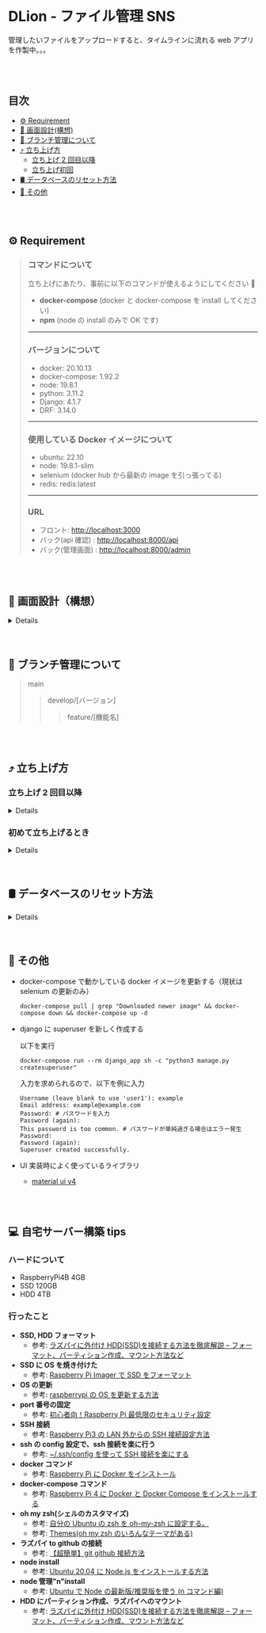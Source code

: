 <br>
<br>

# DLion - ファイル管理 SNS

管理したいファイルをアップロードすると、タイムラインに流れる web アプリを作製中。。。

<br>
<br>

## 目次

- [⚙️ Requirement](https://github.com/hata1225/dlion/edit/main/README.md#%EF%B8%8F-requirement)
- [👀 画面設計(構想)](https://lh5.googleusercontent.com/fX7YNotu_3EWe1d6ZENl0mPMkT3SRh0WC_JwLeCbxWl3F6wN9_gXfG8Ms7jPLNrx1vixWjXWLnhvOTRux-HF=w2156-h1528-rw)
- [🌳 ブランチ管理について](https://github.com/hata1225/dlion/edit/main/README.md#-%E3%83%96%E3%83%A9%E3%83%B3%E3%83%81%E7%AE%A1%E7%90%86%E3%81%AB%E3%81%A4%E3%81%84%E3%81%A6)
- [⤴️ 立ち上げ方](https://github.com/hata1225/dlion/edit/main/README.md#%EF%B8%8F-%E7%AB%8B%E3%81%A1%E4%B8%8A%E3%81%92%E6%96%B9)
  - [立ち上げ 2 回目以降](https://github.com/hata1225/dlion/edit/develop/v1.0.0/README.md#%E7%AB%8B%E3%81%A1%E4%B8%8A%E3%81%92-2-%E5%9B%9E%E7%9B%AE%E4%BB%A5%E9%99%8D)
  - [立ち上げ初回](https://github.com/hata1225/dlion/edit/develop/v1.0.0/README.md#%E5%88%9D%E3%82%81%E3%81%A6%E7%AB%8B%E3%81%A1%E4%B8%8A%E3%81%92%E3%82%8B%E3%81%A8%E3%81%8D)
- [🛢 データベースのリセット方法](https://github.com/hata1225/dlion/edit/main/README.md#-%E3%83%87%E3%83%BC%E3%82%BF%E3%83%99%E3%83%BC%E3%82%B9%E3%81%AE%E3%83%AA%E3%82%BB%E3%83%83%E3%83%88%E6%96%B9%E6%B3%95)
- [🍭 その他](https://github.com/hata1225/dlion/edit/main/README.md#-%E3%81%9D%E3%81%AE%E4%BB%96)

<br>
<br>

## ⚙️ Requirement

> ### コマンドについて
>
> 立ち上げにあたり、事前に以下のコマンドが使えるようにしてください 🙏
>
> - **docker-compose** (docker と docker-compose を install してください)
> - **npm** (node の install のみで OK です)
>
> ---
>
> ### バージョンについて
>
> - docker: 20.10.13
> - docker-compose: 1.92.2
> - node: 19.8.1
> - python: 3.11.2
> - Django: 4.1.7
> - DRF: 3.14.0
>
> ---
>
> ### 使用している Docker イメージについて
>
> - ubuntu: 22.10
> - node: 19.8.1-slim
> - selenium (docker hub から最新の image を引っ張ってる)
> - redis: redis:latest
>
> ---
>
> ### URL
>
> - フロント: [http://localhost:3000](http://localhost:3000)
> - バック(api 確認) : [http://localhost:8000/api](http://localhost:8000/api)
> - バック(管理画面) : [http://localhost:8000/admin](http://localhost:8000/admin)

<br>
<br>

## 👀 画面設計（構想）

<details>

![画面設計](https://lh3.googleusercontent.com/nRzfPmMVbbyvrw7XO_T2Hqz-Uk9Kj2yGbcYo4pGIRLjMKewo2auP54qUlDVImhk4hfYDJsgM6Reo0Ksk63pq=w2156-h1414-rw)

</details>

<br>
<br>

## 🌳 ブランチ管理について

> main
>
> > develop/[バージョン]
> >
> > > feature/[機能名]

<br>
<br>

## ⤴️ 立ち上げ方

### 立ち上げ 2 回目以降

<details>

1.  **立ち上げ**

        docker-compose up

    dlion ディレクトリ直下で実行

2.  **停止**

    ショートカット: cmd + c

</details>

### 初めて立ち上げるとき

<details>

1.  **git clone をする**

        git clone git@github.com:hata1225/dlion.git

2.  **clone してできた、dlion フォルダへ移動する**

        cd dlion

3.  **任意のブランチに切り替える**

        例: git checkout develop/v1.0.0

4.  **.env ファイルを作成する**

        touch .env

5.  **Django 用シークレットキーを、.env ファイルに書き込み**

    個人でソース(dlion)を使う場合は、シークレットキーを自分で発行し.env ファイルに貼り付けてください。

    1.  シークレットキー発行
        ```
        cd django_api && python -c 'from django.core.management.utils import get_random_secret_key; print(get_random_secret_key())' && cd ../
        ```
    2.  出力された文字列をコピー

        ターミナルに出力される文字列をコピー

    **.env ファイル内に、以下を例に記述(xxxxxxx...はコピーした文字列)**

        SECRET_KEY=xxxxxxxxxxxxxxxxxxxxxxxxxxxxxxxxxxxxxxxxxx

6.  **superuser 情報などを.env ファイルに追記**

    localhost:8000/admin にログインするとき & watchdog でディレクトリを監視、エンコード等で使います

        SUPER_USER_EMAIL=example@example.com
        SUPER_USER_PASS=password
        SUPER_USER_NAME=example
        REACT_APP_IP_ADDRESS=localhost

7.  **yarn install をする**

    dlion ディレクトリ直下でコマンドを叩いてください。

        yarn install

8.  **docker-compose build をする**

    最初は時間がかかるかもしれないです。

    ubuntu を download したり、React で使用するモジュールを download したり色々やってくれます。

        docker-compose build

9.  **マイグレーションファイルを作製**

        docker-compose run --rm django_app sh -c "python3 manage.py makemigrations core"

    --rm: コンテナ停止後、コンテナを削除

    sh -c: シェルコマンド （bash -c: バッシュコマンド）

10. **マイグレーションファイルをもとに、データベースへ反映**

        docker-compose run --rm django_app sh -c "python3 manage.py migrate core"

11. **docker-compose up**

    docker-compose up

    しばらくした後、ターミナルの一番下の行にこんなのが出力されたら**多分成功**です。

    react-app_1 | No issues found.

12. **localhost:3000 へ移動する**

    **http://localhost:3000**

13. **停止**

    ショートカット: ctrl + c

</details>

<br>
<br>

## 🛢 データベースのリセット方法

<details>

1.  **マイグレーションファイルを削除**

        django_api/migrations

2.  **データベース削除**

        django_api/db.sqlite3

3.  **マイグレーションファイルを作製**

        docker-compose run --rm django_app sh -c "python3 manage.py makemigrations core"

    --rm: コンテナ停止後、コンテナを削除

    sh -c: シェルコマンド （bash -c: バッシュコマンド）

4.  **マイグレーションファイルをもとに、データベースへ反映**

        docker-compose run --rm django_app sh -c "python3 manage.py migrate core"

</details>

<br>
<br>

## 🍭 その他

- docker-compose で動かしている docker イメージを更新する（現状は selenium の更新のみ）

      docker-compose pull | grep "Downloaded newer image" && docker-compose down && docker-compose up -d

- django に superuser を新しく作成する

  以下を実行

  ```
  docker-compose run --rm django_app sh -c "python3 manage.py createsuperuser"
  ```

  入力を求められるので、以下を例に入力

  ```
  Username (leave blank to use 'user1'): example
  Email address: example@example.com
  Password: # パスワードを入力
  Password (again):
  This password is too common. # パスワードが単純過ぎる場合はエラー発生
  Password:
  Password (again):
  Superuser created successfully.
  ```

- UI 実装時によく使っているライブラリ

  - [material ui v4](https://v4.mui.com/)

<br>
<br>

## 💻 自宅サーバー構築 tips

### ハードについて

- RaspberryPi4B 4GB
- SSD 120GB
- HDD 4TB

### 行ったこと

- **SSD, HDD フォーマット**
  - 参考: [ラズパイに外付け HDD(SSD)を接続する方法を徹底解説 – フォーマット、パーティション作成、マウント方法など](https://jorublog.site/raspi-hdd-connect/)
- **SSD に OS を焼き付けた**
  - 参考: [Raspberry Pi Imager で SSD をフォーマット](http://www.momobro.com/rasbro/tips-rp-raspberry-pi-image-format/)
- **OS の更新**
  - 参考: [raspberrypi の OS を更新する方法](https://qiita.com/akiraichi5430/items/6b9855f59fb3a3f9de35)
- **port 番号の固定**
  - 参考: [初心者向！Raspberry Pi 最低限のセキュリティ設定](https://qiita.com/mochifuture/items/00ca8cdf74c170e3e6c6)
- **SSH 接続**
  - 参考: [Raspberry Pi3 の LAN 外からの SSH 接続設定方法](https://qiita.com/3no3_tw/items/4b5975a9f3087edf4e20)
- **ssh の config 設定で、ssh 接続を楽に行う**
  - 参考: [~/.ssh/config を使って SSH 接続を楽にする](https://tech-blog.rakus.co.jp/entry/20210512/ssh)
- **docker コマンド**
  - 参考: [Raspberry Pi に Docker をインストール](https://qiita.com/homelan/items/0bb265cf92310d29cb82)
- **docker-compose コマンド**
  - 参考: [Raspberry Pi 4 に Docker と Docker Compose をインストールする](https://dev.classmethod.jp/articles/install-docker-for-raspberry-pi-4/)
- **oh my zsh(シェルのカスタマイズ)**
  - 参考: [自分の Ubuntu の zsh を oh-my-zsh に設定する。](https://toxweblog.toxbe.com/2017/10/01/ubuntu-oh-my-zsh/)
  - 参考: [Themes(oh my zsh のいろんなテーマがある)](https://github.com/ohmyzsh/ohmyzsh/wiki/Themes)
- **ラズパイ to github の接続**
  - 参考: [【超簡単】git github 接続方法](https://qiita.com/Sub_Tanabe/items/4e03dcf42e3b0d19bb66)
- **node install**
  - 参考: [Ubuntu 20.04 に Node.js をインストールする方法](https://www.digitalocean.com/community/tutorials/how-to-install-node-js-on-ubuntu-20-04-ja)
- **node 管理"n"install**
  - 参考: [Ubuntu で Node の最新版/推奨版を使う (n コマンド編)](https://qiita.com/cointoss1973/items/c000c4f84ae4b0c166b5)
- **HDD にパーティション作成、ラズパイへのマウント**
  - 参考: [ラズパイに外付け HDD(SSD)を接続する方法を徹底解説 – フォーマット、パーティション作成、マウント方法など](https://jorublog.site/raspi-hdd-connect)
